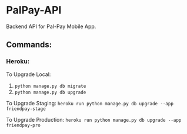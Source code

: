 # PalPay-API
Backend API for Pal-Pay Mobile App.



## Commands:
### Heroku:
To Upgrade Local:
   1) `python manage.py db migrate`
   2) `python manage.py db upgrade`
    


To Upgrade Staging:
    `heroku run python manage.py db upgrade --app friendpay-stage`

To Upgrade Production:
    `heroku run python manage.py db upgrade --app friendpay-pro`

